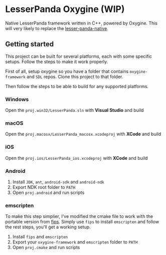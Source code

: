 # LesserPanda Oxygine (WIP)

Native LesserPanda framework written in C++, powered by Oxygine. This
will very likely to replace the [lesser-panda-native]().

## Getting started

This project can be built for several platforms, each with some specific
setups. Follow the steps to make it work properly.

First of all, setup oxygine so you have a folder that contains
`oxygine-framework` and `SDL` repos. Clone this project to that folder.

Then follow the steps to be able to build for any supported platforms.

### Windows

Open the `proj.win32/LesserPanda.sln` with **Visual Studio** and build

### macOS

Open the `proj.macosx/LesserPanda_macosx.xcodeproj` with **XCode** and build

### iOS

Open the `proj.ios/LesserPanda_ios.xcodeproj` with **XCode** and build

### Android

1. Install `JDK`, `ant`, `android-sdk` and `android-ndk`
2. Export NDK root folder to `PATH`
3. Open `proj.android` and run scripts

### emscripten

To make this step simplier, I've modified the cmake file to work with
the portable version from [fips](https://floooh.github.io/fips/index.html).
Simply use `fips` to install `emscripten` and follow the rest steps,
you'll get a working setup.

1. Install `fips` and `emscripten`
2. Export your `oxygine-framework` and `emscripten` folder to `PATH`
3. Open `proj.cmake` and run scripts
